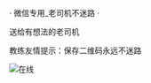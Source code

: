 · 微信专用_老司机不迷路 ·


送给有想法的老司机


教练友情提示：保存二维码永远不迷路

![在线](https://github.com/raran2018/zuixin/blob/master/Q.png?raw=true)





